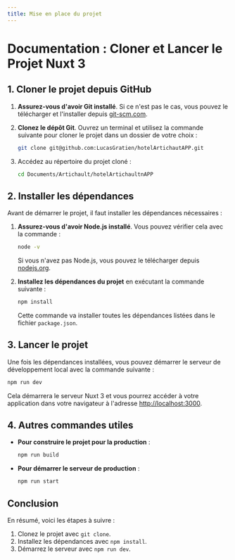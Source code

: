 ```yaml
---
title: Mise en place du projet
---
```

# Documentation : Cloner et Lancer le Projet Nuxt 3

## 1. Cloner le projet depuis GitHub

1. **Assurez-vous d'avoir Git installé**. Si ce n'est pas le cas, vous pouvez le télécharger et l'installer depuis [git-scm.com](https://git-scm.com/).

2. **Clonez le dépôt Git**. Ouvrez un terminal et utilisez la commande suivante pour cloner le projet dans un dossier de votre choix :

   ```bash
   git clone git@github.com:LucasGratien/hotelArtichautAPP.git
   ```

3. Accédez au répertoire du projet cloné :

   ```bash
   cd Documents/Artichault/hotelArtichaultnAPP
   ```

## 2. Installer les dépendances

Avant de démarrer le projet, il faut installer les dépendances nécessaires :

1. **Assurez-vous d'avoir Node.js installé**. Vous pouvez vérifier cela avec la commande :

   ```bash
   node -v
   ```

   Si vous n'avez pas Node.js, vous pouvez le télécharger depuis [nodejs.org](https://nodejs.org/).

2. **Installez les dépendances du projet** en exécutant la commande suivante :

   ```bash
   npm install
   ```

   Cette commande va installer toutes les dépendances listées dans le fichier `package.json`.

## 3. Lancer le projet

Une fois les dépendances installées, vous pouvez démarrer le serveur de développement local avec la commande suivante :

```bash
npm run dev
```

Cela démarrera le serveur Nuxt 3 et vous pourrez accéder à votre application dans votre navigateur à l'adresse [http://localhost:3000](http://localhost:3000).

## 4. Autres commandes utiles

- **Pour construire le projet pour la production** :

  ```bash
  npm run build
  ```

- **Pour démarrer le serveur de production** :

  ```bash
  npm run start
  ```

## Conclusion

En résumé, voici les étapes à suivre :

1. Clonez le projet avec `git clone`.
2. Installez les dépendances avec `npm install`.
3. Démarrez le serveur avec `npm run dev`.

